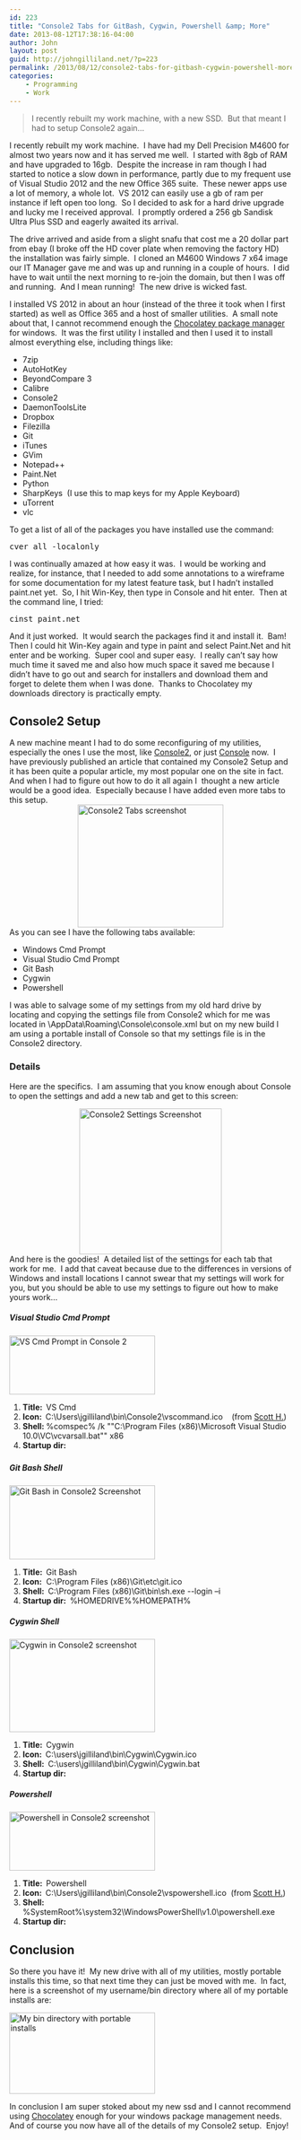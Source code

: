 ```yaml
---
id: 223
title: "Console2 Tabs for GitBash, Cygwin, Powershell &amp; More"
date: 2013-08-12T17:38:16-04:00
author: John
layout: post
guid: http://johngilliland.net/?p=223
permalink: /2013/08/12/console2-tabs-for-gitbash-cygwin-powershell-more/
categories:
    - Programming
    - Work
---
```


<blockquote>I recently rebuilt my work machine, with a new SSD.  But that meant I had to setup Console2 again…</blockquote>
I recently rebuilt my work machine.  I have had my Dell Precision M4600 for almost two years now and it has served me well.  I started with 8gb of RAM and have upgraded to 16gb.  Despite the increase in ram though I had started to notice a slow down in performance, partly due to my frequent use of Visual Studio 2012 and the new Office 365 suite.  These newer apps use a lot of memory, a whole lot.  VS 2012 can easily use a gb of ram per instance if left open too long.  So I decided to ask for a hard drive upgrade and lucky me I received approval.  I promptly ordered a 256 gb Sandisk Ultra Plus SSD and eagerly awaited its arrival.

The drive arrived and aside from a slight snafu that cost me a 20 dollar part from ebay (I broke off the HD cover plate when removing the factory HD) the installation was fairly simple.  I cloned an M4600 Windows 7 x64 image our IT Manager gave me and was up and running in a couple of hours.  I did have to wait until the next morning to re-join the domain, but then I was off and running.  And I mean running!  The new drive is wicked fast.

I installed VS 2012 in about an hour (instead of the three it took when I first started) as well as Office 365 and a host of smaller utilities.  A small note about that, I cannot recommend enough the <a href="http://chocolatey.org/" target="_blank">Chocolatey package manager</a> for windows.  It was the first utility I installed and then I used it to install almost everything else, including things like:

<ul>
	<li>7zip</li>
	<li>AutoHotKey</li>
	<li>BeyondCompare 3</li>
	<li>Calibre</li>
	<li>Console2</li>
	<li>DaemonToolsLite</li>
	<li>Dropbox</li>
	<li>Filezilla</li>
	<li>Git</li>
	<li>iTunes</li>
	<li>GVim</li>
	<li>Notepad++</li>
	<li>Paint.Net</li>
	<li>Python</li>
	<li>SharpKeys  (I use this to map keys for my Apple Keyboard)</li>
	<li>uTorrent</li>
	<li>vlc</li>
</ul>
To get a list of all of the packages you have installed use the command:
<div>
<pre id="codeSnippet" class="csharpcode">cver all -localonly</pre>
</div>
<div>I was continually amazed at how easy it was.  I would be working and realize, for instance, that I needed to add some annotations to a wireframe for some documentation for my latest feature task, but I hadn’t installed paint.net yet.  So, I hit Win-Key, then type in Console and hit enter.  Then at the command line, I tried:</div>
<div>
<div>
<pre id="codeSnippet" class="csharpcode">cinst paint.net</pre>
</div>
<div>And it just worked.  It would search the packages find it and install it.  Bam!  Then I could hit Win-Key again and type in paint and select Paint.Net and hit enter and be working.  Super cool and super easy.  I really can’t say how much time it saved me and also how much space it saved me because I didn’t have to go out and search for installers and download them and forget to delete them when I was done.  Thanks to Chocolatey my downloads directory is practically empty.</div>
<h2>Console2 Setup</h2>
</div>
<div>A new machine meant I had to do some reconfiguring of my utilities, especially the ones I use the most, like <a href="https://www.google.com/search?q=console2" target="_blank">Console2</a>, or just <a href="http://sourceforge.net/projects/console/" target="_blank">Console</a> now.  I have previously published an article that contained my Console2 Setup and it has been quite a popular article, my most popular one on the site in fact.  And when I had to figure out how to do it all again I  thought a new article would be a good idea.  Especially because I have added even more tabs to this setup.</div>
<div><a href="/assets/images/2012-12-22_console2_tabs.png"><img style="background-image: none; float: none; padding-top: 0px; padding-left: 0px; margin-left: auto; display: block; padding-right: 0px; margin-right: auto; border-width: 0px;" title="Console2 Tabs" src="/assets/images/image_thumb.png" alt="Console2 Tabs screenshot" width="260" height="219" border="0" /></a>As you can see I have the following tabs available:</div>
<ul>
	<li>Windows Cmd Prompt</li>
	<li>Visual Studio Cmd Prompt</li>
	<li>Git Bash</li>
	<li>Cygwin</li>
	<li>Powershell</li>
</ul>
I was able to salvage some of my settings from my old hard drive by locating and copying the settings file from Console2 which for me was located in \AppData\Roaming\Console\console.xml but on my new build I am using a portable install of Console so that my settings file is in the Console2 directory.
<h3>Details</h3>
Here are the specifics.  I am assuming that you know enough about Console to open the settings and add a new tab and get to this screen:

<a href="/assets/images/image1.png"><img style="background-image: none; float: none; padding-top: 0px; padding-left: 0px; margin-left: auto; display: block; padding-right: 0px; margin-right: auto; border-width: 0px;" title="Console2 Settings" src="/assets/images/image_thumb1.png" alt="Console2 Settings Screenshot" width="254" height="260" border="0" /></a>
And here is the goodies!  A detailed list of the settings for each tab that work for me.  I add that caveat because due to the differences in versions of Windows and install locations I cannot swear that my settings will work for you, but you should be able to use my settings to figure out how to make yours work…

<h5>Visual Studio Cmd Prompt</h5>
<a href="/assets/images/2012-12-22_gitbashtabsettings.png"><img style="background-image: none; padding-top: 0px; padding-left: 0px; display: inline; padding-right: 0px; border-width: 0px;" title="VS Cmd Prompt in Console 2" src="/assets/images/image_thumb2.png" alt="VS Cmd Prompt in Console 2" width="260" height="105" border="0" /></a>
<ol>
	<li><strong>Title:  </strong>VS Cmd</li>
	<li><strong>Icon:  </strong>C:\Users\jgilliland\bin\Console2\vscommand.ico    (from <a title="Awesome Icons for Powershell and VS Cmd Prompt from Scott Hanselman" href="http://www.hanselman.com/blog/AwesomeVisualStudioCommandPromptAndPowerShellIconsWithOverlays.aspx" target="_blank" rel="Awesome Icons for Powershell and VS Cmd Prompt">Scott H.</a>)</li>
	<li><strong>Shell: </strong>%comspec% /k ""C:\Program Files (x86)\Microsoft Visual Studio 10.0\VC\vcvarsall.bat"" x86</li>
	<li><strong>Startup dir:</strong></li>
</ol>
<h5></h5>
<h5>Git Bash Shell</h5>
<a href="/assets/images/image3.png"><img style="background-image: none; padding-top: 0px; padding-left: 0px; display: inline; padding-right: 0px; border-width: 0px;" title="Git Bash in Console2 Screenshot" src="/assets/images/image_thumb3.png" alt="Git Bash in Console2 Screenshot" width="260" height="132" border="0" /></a>
<ol>
	<li><strong>Title:  </strong>Git Bash</li>
	<li><strong>Icon:</strong>  C:\Program Files (x86)\Git\etc\git.ico</li>
	<li><strong>Shell:  </strong>C:\Program Files (x86)\Git\bin\sh.exe --login –i</li>
	<li><strong>Startup dir:  </strong>%HOMEDRIVE%%HOMEPATH%</li>
</ol>
<h5>Cygwin Shell</h5>
<a href="/assets/images/image4.png"><img style="background-image: none; padding-top: 0px; padding-left: 0px; display: inline; padding-right: 0px; border-width: 0px;" title="Cygwin in Console2 screenshot" src="/assets/images/image_thumb4.png" alt="Cygwin in Console2 screenshot" width="260" height="166" border="0" /></a>
<ol>
	<li><strong>Title:  </strong>Cygwin</li>
	<li><strong>Icon:  </strong>C:\users\jgilliland\bin\Cygwin\Cygwin.ico</li>
	<li><strong>Shell:  </strong>C:\users\jgilliland\bin\Cygwin\Cygwin.bat</li>
	<li><strong>Startup dir:  </strong></li>
</ol>
<h5>Powershell</h5>
<a href="/assets/images/image5.png"><img style="background-image: none; padding-top: 0px; padding-left: 0px; display: inline; padding-right: 0px; border-width: 0px;" title="Powershell in Console2 screenshot" src="/assets/images/image_thumb5.png" alt="Powershell in Console2 screenshot" width="260" height="105" border="0" /></a>
<ol>
	<li><strong>Title:  </strong>Powershell</li>
	<li><strong>Icon:  </strong>C:\Users\jgilliland\bin\Console2\vspowershell.ico  (from <a title="Awesome Icons for Powershell and VS Cmd Prompt from Scott Hanselman" href="http://www.hanselman.com/blog/AwesomeVisualStudioCommandPromptAndPowerShellIconsWithOverlays.aspx" target="_blank" rel="Awesome Icons for Powershell and VS Cmd Prompt">Scott H.</a>)</li>
	<li><strong>Shell: </strong>%SystemRoot%\system32\WindowsPowerShell\v1.0\powershell.exe</li>
	<li><strong>Startup dir:</strong></li>
</ol>
<h2>Conclusion</h2>
So there you have it!  My new drive with all of my utilities, mostly portable installs this time, so that next time they can just be moved with me.  In fact, here is a screenshot of my username/bin directory where all of my portable installs are:

<a href="/assets/images/image6.png"><img style="background-image: none; padding-top: 0px; padding-left: 0px; display: inline; padding-right: 0px; border-width: 0px;" title="Bin directory with portable installs for utils" src="/assets/images/image_thumb6.png" alt="My bin directory with portable installs" width="260" height="145" border="0" /></a>

In conclusion I am super stoked about my new ssd and I cannot recommend using <a href="http://chocolatey.org/" target="_blank">Chocolatey</a> enough for your windows package management needs.  And of course you now have all of the details of my Console2 setup.  Enjoy!
